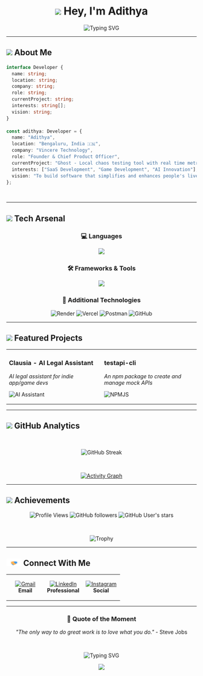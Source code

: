 <div align="center">

# <img src="https://media.giphy.com/media/hvRJCLFzcasrR4ia7z/giphy.gif" width="30px"> Hey, I'm Adithya

![Typing SVG](https://readme-typing-svg.herokuapp.com?font=Fira+Code&size=25&duration=3000&pause=1000&color=FF6B9D&background=FFFFFF00&center=true&vCenter=true&multiline=true&width=800&height=120&lines=Full+Stack+Developer+%7C+Game+Developer;Building+Ghost+-+Local+chaos+testing+tool.;Creating+Next-Gen+SaaS+Tools;)

</div>

---

## <img src="https://media.giphy.com/media/iY8CRBdQXODJSCERIr/giphy.gif" width="30px"> About Me

```typescript
interface Developer {
  name: string;
  location: string;
  company: string;
  role: string;
  currentProject: string;
  interests: string[];
  vision: string;
}

const adithya: Developer = {
  name: "Adithya",
  location: "Bengaluru, India 🇮🇳",
  company: "Vincere Technology",
  role: "Founder & Chief Product Officer",
  currentProject: "Ghost - Local chaos testing tool with real time metrics.",
  interests: ["SaaS Development", "Game Development", "AI Innovation"],
  vision: "To build software that simplifies and enhances people's lives ✨"
};
```

<br clear="both">

---

## <img src="https://media2.giphy.com/media/QssGEmpkyEOhBCb7e1/giphy.gif?cid=ecf05e47a0n3gi1bfqntqmob8g9aid1oyj2wr3ds3mg700bl&rid=giphy.gif" width="25px"> Tech Arsenal

<div align="center">

### 💻 Languages
<p>
  <img src="https://skillicons.dev/icons?i=cs,typescript,python,dart" />
</p>

### 🛠️ Frameworks & Tools  
<p>
  <img src="https://skillicons.dev/icons?i=unity,nextjs,nestjs,flutter,supabase,postgresql,express" />
</p>

### 🔧 Additional Technologies
![Render](https://img.shields.io/badge/-Render-46E3B7?style=flat-square&logo=render&logoColor=white)
![Vercel](https://img.shields.io/badge/-Vercel-000000?style=flat-square&logo=vercel&logoColor=white)
![Postman](https://img.shields.io/badge/-Postman-FF6C37?style=flat-square&logo=postman&logoColor=white)
![GitHub](https://img.shields.io/badge/-GitHub-181717?style=flat-square&logo=github&logoColor=white)

</div>

---

## <img src="https://media.giphy.com/media/VgCDAzcKvsR6OM0uWg/giphy.gif" width="30px"> Featured Projects

<div align="center">

<table>
<tr>
<td width="50%">

### Clausia - AI Legal Assistant
*AI legal assistant for indie app/game devs*

![AI Assistant](https://img.shields.io/badge/Vercel-Deployed-34A853?style=for-the-badge&logo=vercel&logoColor=white)

</td>
<td width="50%">

### testapi-cli
*An npm package to create and manage mock APIs*

![NPMJS](https://img.shields.io/badge/npm-Published-34A853?style=for-the-badge&logo=npm&logoColor=white)

</td>
</tr>
</table>

</div>

---

## <img src="https://media.giphy.com/media/W5eoZHPpUx9sapR0eu/giphy.gif" width="30px"> GitHub Analytics

<div align="center">

<br>

![GitHub Streak](https://github-readme-streak-stats.herokuapp.com/?user=aDiThYa-808&theme=react&border=FF6B9D&stroke=FF6B9D&ring=FFE66D&fire=FF6B9D&currStreakLabel=FFE66D&sideNums=FFFFFF&currStreakNum=FFFFFF&sideLabels=FFFFFF&dates=FFFFFF&background=0D1117)

<br>

[![Activity Graph](https://github-readme-activity-graph.vercel.app/graph?username=aDiThYa-808&theme=react-dark&bg_color=0D1117&color=FF6B9D&line=FFE66D&point=FF6B9D&area=true&hide_border=true)](https://github.com/ashutosh00710/github-readme-activity-graph)

</div>

---

## <img src="https://media.giphy.com/media/LnQjpWaON8nhr21vNW/giphy.gif" width="30px"> Achievements

<div align="center">

![Profile Views](https://komarev.com/ghpvc/?username=aDiThYa-808&color=FF6B9D&style=for-the-badge&label=Profile+Views)
![GitHub followers](https://img.shields.io/github/followers/aDiThYa-808?color=FF6B9D&logoColor=white&style=for-the-badge&logo=github&label=Followers)
![GitHub User's stars](https://img.shields.io/github/stars/aDiThYa-808?color=FFE66D&logoColor=white&style=for-the-badge&logo=github&label=Total%20Stars)

<br>

![Trophy](https://github-profile-trophy.vercel.app/?username=aDiThYa-808&theme=radical&no-frame=false&no-bg=false&margin-w=4&row=2&column=4)

</div>

---

## <img src="https://github.com/0xAbdulKhalid/0xAbdulKhalid/raw/main/assets/mdImages/handshake.gif" width="40px"> Connect With Me

<div align="center">

<table>
<tr>
<td align="center" width="33%">

[![Gmail](https://img.shields.io/badge/Gmail-D14836?style=for-the-badge&logo=gmail&logoColor=white)](mailto:adithyas824@gmail.com)
<br>
**Email**

</td>
<td align="center" width="33%">

[![LinkedIn](https://img.shields.io/badge/LinkedIn-0077B5?style=for-the-badge&logo=linkedin&logoColor=white)](https://www.linkedin.com/in/adithya-s-088272287/)
<br>
**Professional**

</td>
<td align="center" width="33%">

[![Instagram](https://img.shields.io/badge/Instagram-E4405F?style=for-the-badge&logo=instagram&logoColor=white)](https://instagram.com/a_d_i_.x)
<br>
**Social**

</td>
</tr>
</table>

</div>

---

<div align="center">

### 💭 Quote of the Moment
*"The only way to do great work is to love what you do."* - Steve Jobs

<br>

![Typing SVG](https://readme-typing-svg.herokuapp.com?font=Fira+Code&size=18&duration=4000&pause=1000&color=FF6B9D&background=FFFFFF00&center=true&vCenter=true&width=500&lines=Thanks+for+visiting+my+profile!;Let's+build+something+amazing+together!;Always+learning%2C+always+growing+%F0%9F%9A%80)

<img src="https://capsule-render.vercel.app/api?type=waving&color=gradient&customColorList=6,11,20&height=100&section=footer"/>

</div>
